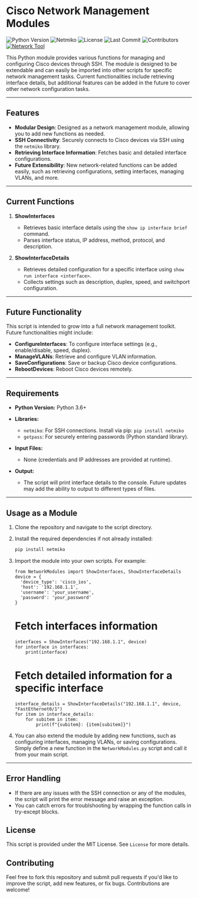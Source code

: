 # **Cisco Network Management Modules**
![Python Version](https://img.shields.io/badge/python-3.6%2B-blue)
![Netmiko](https://img.shields.io/badge/library-netmiko-blue)
![License](https://img.shields.io/github/license/cadencejames/NetworkModules)
![Last Commit](https://img.shields.io/github/last-commit/cadencejames/NetworkModules)
![Contributors](https://img.shields.io/github/contributors/cadencejames/NetworkModules)
[![Network Tool](https://img.shields.io/badge/network-tool-green)](https://github.com/cadencejames/NetworkModules)

This Python module provides various functions for managing and configuring Cisco devices through SSH. The module is designed to be extendable and can easily be imported into other scripts for specific network management tasks. Current functionalities include retrieving interface details, but additional features can be added in the future to cover other network configuration tasks.

---
## **Features**
- **Modular Design**: Designed as a network management module, allowing you to add new functions as needed.
- **SSH Connectivity**: Securely connects to Cisco devices via SSH using the `netmiko` library.
- **Retrieving Interface Information**: Fetches basic and detailed interface configurations.
- **Future Extensibility**: New network-related functions can be added easily, such as retrieving configurations, setting interfaces, managing VLANs, and more.

---
## **Current Functions**
1. **ShowInterfaces**  
   - Retrieves basic interface details using the `show ip interface brief` command.
   - Parses interface status, IP address, method, protocol, and description.
   
2. **ShowInterfaceDetails**  
   - Retrieves detailed configuration for a specific interface using `show run interface <interface>`.
   - Collects settings such as description, duplex, speed, and switchport configuration.

---
## **Future Functionality**
This script is intended to grow into a full network management toolkit. Future functionalities might include:
- **ConfigureInterfaces**: To configure interface settings (e.g., enable/disable, speed, duplex).
- **ManageVLANs**: Retrieve and configure VLAN information.
- **SaveConfigurations**: Save or backup Cisco device configurations.
- **RebootDevices**: Reboot Cisco devices remotely.

---
## **Requirements**
- **Python Version:** Python 3.6+
- **Libraries:**  
  - `netmiko`: For SSH connections. Install via pip: `pip install netmiko`
  - `getpass`: For securely entering passwords (Python standard library).
  
- **Input Files:**  
  - None (credentials and IP addresses are provided at runtime).
  
- **Output:**  
  - The script will print interface details to the console. Future updates may add the ability to output to different types of files.

---
## **Usage as a Module**
1. Clone the repository and navigate to the script directory.
2. Install the required dependencies if not already installed:
   ```bash
   pip install netmiko
   ```
3. Import the module into your own scripts. For example:
   ```
   from NetworkModules import ShowInterfaces, ShowInterfaceDetails
   device = {
     'device_type': 'cisco_ios',
     'host': '192.168.1.1',
     'username': 'your_username',
     'password': 'your_password'
   }
   ```

   # Fetch interfaces information
   ```
   interfaces = ShowInterfaces("192.168.1.1", device)
   for interface in interfaces:
       print(interface)
	```
   # Fetch detailed information for a specific interface
   ```
   interface_details = ShowInterfaceDetails("192.168.1.1", device, "FastEthernet0/1")
   for item in interface_details:
       for subitem in item:
           print(f"{subitem}: {item[subitem]}")
	```

4. You can also extend the module by adding new functions, such as configuring interfaces, managing VLANs, or saving configurations. Simply define a new function in the `NetworkModules.py` script and call it from your main script.

---
## **Error Handling**
- If there are any issues with the SSH connection or any of the modules, the script will print the error message and raise an exception.
- You can catch errors for troublshooting by wrapping the function calls in try-except blocks.
## **License**
This script is provided under the MIT License. See `License` for more details.
## **Contributing**
Feel free to fork this repository and submit pull requests if you'd like to improve the script, add new features, or fix bugs. Contributions are welcome!
